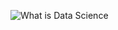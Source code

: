 ![What is Data Science](https://user-images.githubusercontent.com/106895471/211173798-70bc5e79-7b2d-42c6-b0a1-8fab23db194e.png)
